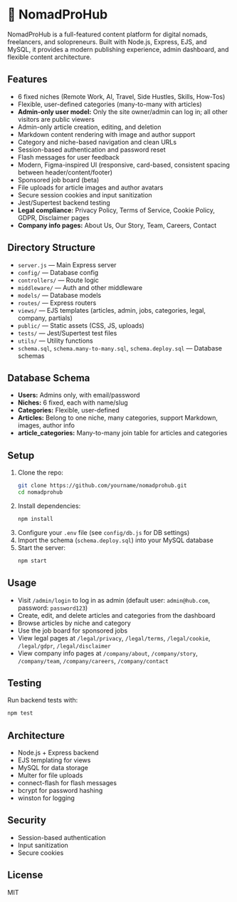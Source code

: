 # 🚀 NomadProHub

NomadProHub is a full-featured content platform for digital nomads, freelancers, and solopreneurs. Built with Node.js, Express, EJS, and MySQL, it provides a modern publishing experience, admin dashboard, and flexible content architecture.

## Features

- 6 fixed niches (Remote Work, AI, Travel, Side Hustles, Skills, How-Tos)
- Flexible, user-defined categories (many-to-many with articles)
- **Admin-only user model:** Only the site owner/admin can log in; all other visitors are public viewers
- Admin-only article creation, editing, and deletion
- Markdown content rendering with image and author support
- Category and niche-based navigation and clean URLs
- Session-based authentication and password reset
- Flash messages for user feedback
- Modern, Figma-inspired UI (responsive, card-based, consistent spacing between header/content/footer)
- Sponsored job board (beta)
- File uploads for article images and author avatars
- Secure session cookies and input sanitization
- Jest/Supertest backend testing
- **Legal compliance:** Privacy Policy, Terms of Service, Cookie Policy, GDPR, Disclaimer pages
- **Company info pages:** About Us, Our Story, Team, Careers, Contact

## Directory Structure

- `server.js` — Main Express server
- `config/` — Database config
- `controllers/` — Route logic
- `middleware/` — Auth and other middleware
- `models/` — Database models
- `routes/` — Express routers
- `views/` — EJS templates (articles, admin, jobs, categories, legal, company, partials)
- `public/` — Static assets (CSS, JS, uploads)
- `tests/` — Jest/Supertest test files
- `utils/` — Utility functions
- `schema.sql`, `schema.many-to-many.sql`, `schema.deploy.sql` — Database schemas

## Database Schema

- **Users:** Admins only, with email/password
- **Niches:** 6 fixed, each with name/slug
- **Categories:** Flexible, user-defined
- **Articles:** Belong to one niche, many categories, support Markdown, images, author info
- **article_categories:** Many-to-many join table for articles and categories

## Setup

1. Clone the repo:
   ```bash
   git clone https://github.com/yourname/nomadprohub.git
   cd nomadprohub
   ```
2. Install dependencies:
   ```bash
   npm install
   ```
3. Configure your `.env` file (see `config/db.js` for DB settings)
4. Import the schema (`schema.deploy.sql`) into your MySQL database
5. Start the server:
   ```bash
   npm start
   ```

## Usage

- Visit `/admin/login` to log in as admin (default user: `admin@hub.com`, password: `password123`)
- Create, edit, and delete articles and categories from the dashboard
- Browse articles by niche and category
- Use the job board for sponsored jobs
- View legal pages at `/legal/privacy`, `/legal/terms`, `/legal/cookie`, `/legal/gdpr`, `/legal/disclaimer`
- View company info pages at `/company/about`, `/company/story`, `/company/team`, `/company/careers`, `/company/contact`

## Testing

Run backend tests with:
```bash
npm test
```

## Architecture

- Node.js + Express backend
- EJS templating for views
- MySQL for data storage
- Multer for file uploads
- connect-flash for flash messages
- bcrypt for password hashing
- winston for logging

## Security

- Session-based authentication
- Input sanitization
- Secure cookies

## License

MIT
